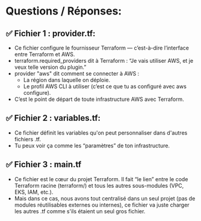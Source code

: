 # Questions / Réponses:

## ✅ Fichier 1 : provider.tf:
- Ce fichier configure le fournisseur Terraform — c’est-à-dire l’interface entre Terraform et AWS.
- terraform.required_providers dit à Terraform : “Je vais utiliser AWS, et je veux telle version du plugin.”
- provider "aws" dit comment se connecter à AWS :
    - La région dans laquelle on déploie.
    - Le profil AWS CLI à utiliser (c’est ce que tu as configuré avec aws configure).
- C’est le point de départ de toute infrastructure AWS avec Terraform.

## ✅ Fichier 2 : variables.tf:
- Ce fichier définit les variables qu'on peut personnaliser dans d'autres fichiers .tf.
- Tu peux voir ça comme les “paramètres” de ton infrastructure.

## ✅ Fichier 3 : main.tf
- Ce fichier est le cœur du projet Terraform. Il fait “le lien” entre le code Terraform racine (terraform/) et tous les autres sous-modules (VPC, EKS, IAM, etc.).
- Mais dans ce cas, nous avons tout centralisé dans un seul projet (pas de modules réutilisables externes ou internes), ce fichier va juste charger les autres .tf comme s'ils étaient un seul gros fichier.
